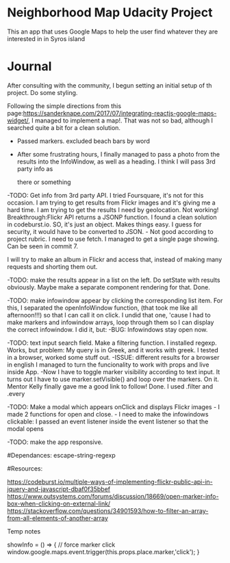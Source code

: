 # Neighborhood Map Udacity Project

This an app that uses Google Maps to help the user find whatever they are interested in in Syros island


# Journal

After consulting with the community, I begun setting an initial setup of th project. Do some styling.

Following the simple directions from this page:https://sanderknape.com/2017/07/integrating-reactjs-google-maps-widget/, I managed to implement a map!. That was not so bad, although I searched quite a bit for a clean solution.

- Passed markers. excluded beach bars by word

- After some frustrating hours, I finally managed to pass a photo from the results into the InfoWindow, as well as a heading. I think I will pass 3rd party info as <p> there or something

-TODO: Get info from 3rd party API. 
I tried Foursquare, it's not for this occasion. I am trying to get results from Flickr images and it's giving me a hard time. I am trying to get the results I need by geolocation. Not working!
Breakthrough:Flickr API returns a JSONP function. I found a clean solution in codeburst.io. SO, it's just an object. Makes things easy. I guess for security, it would have to be converted to JSON. - Not good according to project rubric. I need to use fetch. I managed to get a single page showing. Can be seen in commit 7.


I will try to make an album in Flickr and access that, instead of making many requests and shorting them out.

-TODO: make the results appear in a list on the left. Do setState with results obviously. Maybe make a separate component rendering for that.
    Done.

-TODO: make infowindow appear by clicking the corresponding list item.
    For this, I separated the openInfoWindow function, (that took me like all afternoon!!!) so that I can call it on click. I undid that one, 'cause I had to make markers and infowindow arrays, loop through them so I can display the correct infowindow. I did it, but:
-BUG: Infowindows stay open now. 

-TODO: text input search field. Make a filtering function. I installed regexp. Works, but problem: My query is in Greek, and it works with greek. Ι tested in a browser, worked some stuff out. 
    -ISSUE: different results for a browser in english
    I managed to turn the funcionality to work with props and live inside App.
        -Now I have to toggle marker visibility according to text input. It turns out I have to use marker.setVisible() and loop over the markers. On it. Mentor Kelly finally gave me a good link to follow! Done. I used .filter and .every

-TODO: Make a modal which appears onClick and displays Flickr images
        - I made 2 functions for open and close. 
        - I need to make the infowindows clickable: I passed an event listener inside the event listener so that the modal opens

-TODO: make the app responsive.

#Dependances:
escape-string-regexp

#Resources:

https://codeburst.io/multiple-ways-of-implementing-flickr-public-api-in-jquery-and-javascript-dbaf0f35bbef
https://www.outsystems.com/forums/discussion/18669/open-marker-info-box-when-clicking-on-external-link/
https://stackoverflow.com/questions/34901593/how-to-filter-an-array-from-all-elements-of-another-array


Temp notes

showInfo = () => {
   // force marker click
   window.google.maps.event.trigger(this.props.place.marker,'click');
}